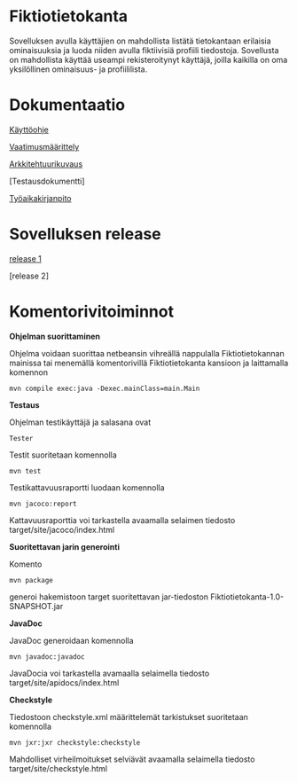 # Fiktiotietokanta

Sovelluksen avulla käyttäjien on mahdollista listätä tietokantaan erilaisia ominaisuuksia ja luoda niiden avulla fiktiivisiä profiili tiedostoja. Sovellusta on mahdollista käyttää useampi rekisteroitynyt käyttäjä, joilla kaikilla on oma yksilöllinen ominaisuus- ja profiililista. 

# Dokumentaatio
[Käyttöohje](https://github.com/K123AsJ0k1/ot-harjoitustyo/blob/master/dokumentointi/Kayttoohje.md)

[Vaatimusmäärittely](https://github.com/K123AsJ0k1/ot-harjoitustyo/blob/master/dokumentointi/Vaatimusmaarittely.md)

[Arkkitehtuurikuvaus](https://github.com/K123AsJ0k1/ot-harjoitustyo/blob/master/dokumentointi/Arkkitehtuurikuvaus.md)

[Testausdokumentti]

[Työaikakirjanpito](https://github.com/K123AsJ0k1/ot-harjoitustyo/blob/master/dokumentointi/tuntikirjanpito.md)

# Sovelluksen release

[release 1](https://github.com/K123AsJ0k1/ot-harjoitustyo/releases/tag/viikko5)

[release 2]


# Komentorivitoiminnot

**Ohjelman suorittaminen**

Ohjelma voidaan suorittaa netbeansin vihreällä nappulalla Fiktiotietokannan mainissa tai menemällä komentorivillä Fiktiotietokanta kansioon ja laittamalla komennon

```mvn compile exec:java -Dexec.mainClass=main.Main```

**Testaus**

Ohjelman testikäyttäjä ja salasana ovat

```Tester```

Testit suoritetaan komennolla 

```mvn test```

Testikattavuusraportti luodaan komennolla 

```mvn jacoco:report```

Kattavuusraporttia voi tarkastella avaamalla selaimen tiedosto target/site/jacoco/index.html

**Suoritettavan jarin generointi**

Komento 

```mvn package```

generoi hakemistoon target suoritettavan jar-tiedoston Fiktiotietokanta-1.0-SNAPSHOT.jar

**JavaDoc**

JavaDoc generoidaan komennolla 

```mvn javadoc:javadoc```

JavaDocia voi tarkastella avamaalla selaimella tiedosto target/site/apidocs/index.html

**Checkstyle**

Tiedostoon checkstyle.xml määrittelemät tarkistukset suoritetaan komennolla

```mvn jxr:jxr checkstyle:checkstyle```

Mahdolliset virheilmoitukset selviävät avaamalla selaimella tiedosto target/site/checkstyle.html


